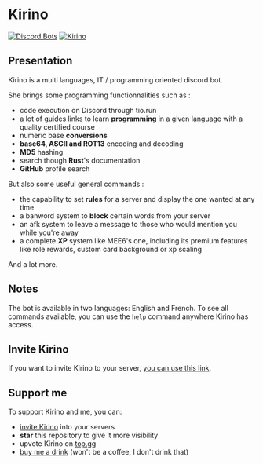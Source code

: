 # Kirino

[![Discord Bots](https://top.gg/api/widget/493470054415859713.svg)](https://top.gg/bot/493470054415859713)
[![Kirino](https://cdn.discordapp.com/avatars/493470054415859713/9fd38f1029ac9c72cf004fcf5cd4a324.webp?size=128)](https://discord.com/oauth2/authorize?client_id=493470054415859713&scope=bot&permissions=8)

## Presentation

Kirino is a multi languages, IT / programming oriented discord bot.

She brings some programming functionnalities such as :
- code execution on Discord through tio.run
- a lot of guides links to learn **programming** in a given language with a quality certified course
- numeric base **conversions**
- **base64, ASCII and ROT13** encoding and decoding
- **MD5** hashing
- search though **Rust**'s documentation
- **GitHub** profile search

But also some useful general commands :
- the capability to set **rules** for a server and display the one wanted at any time
- a banword system to **block** certain words from your server
- an afk system to leave a message to those who would mention you while you're away
- a complete **XP** system like MEE6's one, including its premium features like role rewards, custom card background or xp scaling

And a lot more.

## Notes

The bot is available in two languages: English and French. To see all commands available, you can use the `help` command anywhere Kirino has access.

## Invite Kirino

If you want to invite Kirino to your server, [you can use this link](https://discord.com/oauth2/authorize?client_id=493470054415859713&scope=bot&permissions=8).

## Support me

To support Kirino and me, you can:
- [invite Kirino](https://discord.com/oauth2/authorize?client_id=493470054415859713&scope=bot&permissions=8) into your servers
- **star** this repository to give it more visibility
- upvote Kirino on [top.gg](https://top.gg/bot/493470054415859713/vote)
- [buy me a drink](https://www.paypal.me/cypelf) (won't be a coffee, I don't drink that)